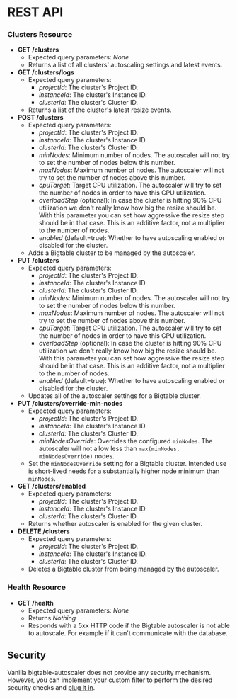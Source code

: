 # REST API

### Clusters Resource

* **GET /clusters**
    * Expected query parameters: *None*
    * Returns a list of all clusters' autoscaling settings and latest events.
* **GET /clusters/logs**
    * Expected query parameters:
        * *projectId*: The cluster's Project ID.
        * *instanceId*: The cluster's Instance ID.
        * *clusterId*: The cluster's Cluster ID.
    * Returns a list of the cluster's latest resize events.
* **POST /clusters**
    * Expected query parameters:
        * *projectId*: The cluster's Project ID.
        * *instanceId*: The cluster's Instance ID.
        * *clusterId*: The cluster's Cluster ID.
        * *minNodes*: Minimum number of nodes. The autoscaler will not try to set the number of nodes below this number.
        * *maxNodes*: Maximum number of nodes. The autoscaler will not try to set the number of nodes above this number.
        * *cpuTarget*: Target CPU utilization. The autoscaler will try to set the number of nodes in order to have this CPU utilization.
        * *overloadStep* (optional): In case the cluster is hitting 90% CPU utilization we don't really know how big the resize should be. With this parameter you can set how aggressive the resize step should be in that case. This is an additive factor, not a multiplier to the number of nodes.
        * *enabled* (default=true): Whether to have autoscaling enabled or disabled for the cluster.
    * Adds a Bigtable cluster to be managed by the autoscaler.
* **PUT /clusters**
    * Expected query parameters:
        * *projectId*: The cluster's Project ID.
        * *instanceId*: The cluster's Instance ID.
        * *clusterId*: The cluster's Cluster ID.
        * *minNodes*: Minimum number of nodes. The autoscaler will not try to set the number of nodes below this number.
        * *maxNodes*: Maximum number of nodes. The autoscaler will not try to set the number of nodes above this number.
        * *cpuTarget*: Target CPU utilization. The autoscaler will try to set the number of nodes in order to have this CPU utilization.
        * *overloadStep* (optional): In case the cluster is hitting 90% CPU utilization we don't really know how big the resize should be. With this parameter you can set how aggressive the resize step should be in that case. This is an additive factor, not a multiplier to the number of nodes.
        * *enabled* (default=true): Whether to have autoscaling enabled or disabled for the cluster.
    * Updates all of the autoscaler settings for a Bigtable cluster.
* **PUT /clusters/override-min-nodes**
    * Expected query parameters:
        * *projectId*: The cluster's Project ID.
        * *instanceId*: The cluster's Instance ID.
        * *clusterId*: The cluster's Cluster ID.
        * *minNodesOverride*: Overrides the configured `minNodes`. The autoscaler will not allow less than `max(minNodes, minNodesOverride)` nodes.
    * Set the `minNodesOverride` setting for a Bigtable cluster. Intended use is short-lived needs for a substantially higher node minimum than `minNodes`.
* **GET /clusters/enabled**
    * Expected query parameters:
        * *projectId*: The cluster's Project ID.
        * *instanceId*: The cluster's Instance ID.
        * *clusterId*: The cluster's Cluster ID.
    * Returns whether autoscaler is enabled for the given cluster.  
* **DELETE /clusters**
    * Expected query parameters:
        * *projectId*: The cluster's Project ID.
        * *instanceId*: The cluster's Instance ID.
        * *clusterId*: The cluster's Cluster ID.
    * Deletes a Bigtable cluster from being managed by the autoscaler.

### Health Resource

* **GET /health**
    * Expected query parameters: *None*
    * Returns *Nothing*
    * Responds with a 5xx HTTP code if the Bigtable autoscaler is not able to autoscale. For example if it can't communicate with the database.

## Security
Vanilla bigtable-autoscaler does not provide any security mechanism. However, you can implement your custom [filter](https://javaee.github.io/javaee-spec/javadocs/javax/ws/rs/container/ContainerRequestFilter.html) to perform the 
desired security checks and [plug it in](README.md#registering-jersey-resources-and-providers-dynamically).
